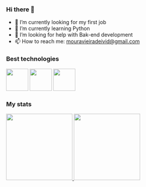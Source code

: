 ### Hi there 👋

- 🔭 I’m currently looking for my first job
- 🌱 I’m currently learning Python
- 🤔 I’m looking for help with Bak-end development
- 📫 How to reach me: mouravieiradeivid@gmail.com

### Best technologies
<div>
  <img src="https://cdn.jsdelivr.net/gh/devicons/devicon/icons/python/python-original.svg" width='60'/>  
  <img src="https://cdn.jsdelivr.net/gh/devicons/devicon/icons/vscode/vscode-original-wordmark.svg" width='60'/>
  <img src="https://cdn.jsdelivr.net/gh/devicons/devicon/icons/pycharm/pycharm-original.svg" width='60'/>
</div>

### My stats
<div>
  <a/ href="https://github.com/dvieirazzy">
    <img height='180cm' src="![Anurag's GitHub stats](https://github-readme-stats.vercel.app/api?username=anuraghazra&show_icons=true)"/>
    <img height='180cm' src="[![Top Langs](https://github-readme-stats.vercel.app/api/top-langs/?username=anuraghazra&layout=compact)](https://github.com/anuraghazra/github-readme-stats)"/>
  </a>
</div>
